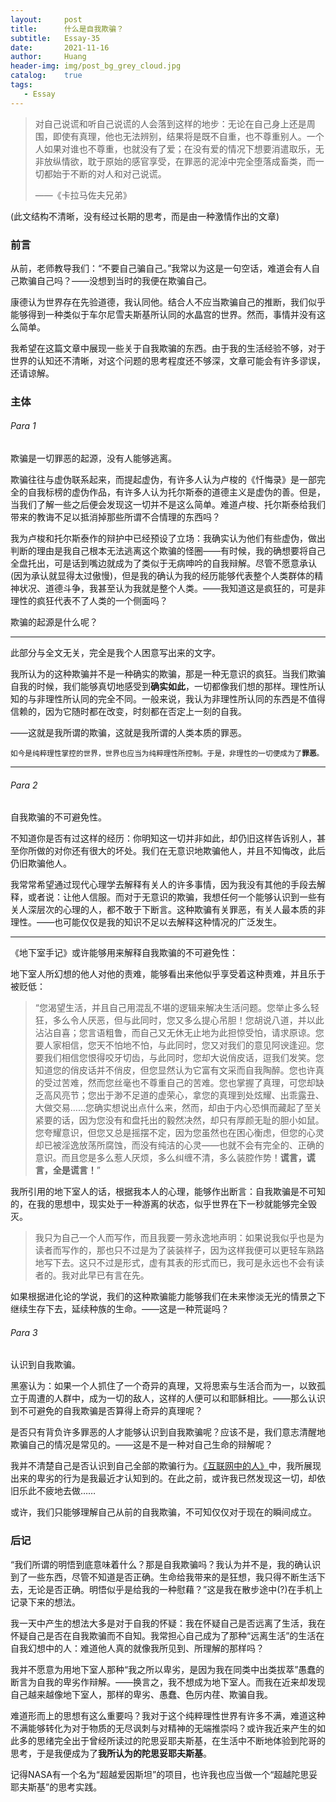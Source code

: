 ```yaml
---
layout:     post
title:      什么是自我欺骗？
subtitle:   Essay-35
date:       2021-11-16
author:     Huang
header-img: img/post_bg_grey_cloud.jpg
catalog:    true
tags:
   - Essay
---
```


> 对自己说谎和听自己说谎的人会落到这样的地步：无论在自己身上还是周围，即使有真理，他也无法辨别，结果将是既不自重，也不尊重别人。一个人如果对谁也不尊重，也就没有了爱；在没有爱的情况下想要消遣取乐，无非放纵情欲，耽于原始的感官享受，在罪恶的泥淖中完全堕落成畜类，而一切都始于不断的对人和对己说谎。
>
> ——《卡拉马佐夫兄弟》

(此文结构不清晰，没有经过长期的思考，而是由一种激情作出的文章)

### 前言

从前，老师教导我们：“不要自己骗自己。”我常以为这是一句空话，难道会有人自己欺骗自己吗？——没想到当时的我便在欺骗自己。

康德认为世界存在先验道德，我认同他。结合人不应当欺骗自己的推断，我们似乎能够得到一种类似于车尔尼雪夫斯基所认同的水晶宫的世界。然而，事情并没有这么简单。

我希望在这篇文章中展现一些关于自我欺骗的东西。由于我的生活经验不够，对于世界的认知还不清晰，对这个问题的思考程度还不够深，文章可能会有许多谬误，还请谅解。

### 主体

###### Para 1

欺骗是一切罪恶的起源，没有人能够逃离。

欺骗往往与虚伪联系起来，而提起虚伪，有许多人认为卢梭的《忏悔录》是一部完全的自我标榜的虚伪作品，有许多人认为托尔斯泰的道德主义是虚伪的善。但是，当我们了解一些之后便会发现这一切并不是这么简单。难道卢梭、托尔斯泰给我们带来的教诲不足以抵消掉那些所谓不合情理的东西吗？

我为卢梭和托尔斯泰作的辩护中已经预设了立场：我确实认为他们有些虚伪，做出判断的理由是我自己根本无法逃离这个欺骗的怪圈——有时候，我的确想要将自己全盘托出，可是话到嘴边就成为了类似于无病呻吟的自我辩解。尽管不愿意承认(因为承认就显得太过傲慢)，但是我的确认为我的经历能够代表整个人类群体的精神状况、道德斗争，我甚至认为我就是整个人类。——我知道这是疯狂的，可是非理性的疯狂代表不了人类的一个侧面吗？

欺骗的起源是什么呢？

---

此部分与全文无关，完全是我个人困意写出来的文字。

我所认为的这种欺骗并不是一种确实的欺骗，那是一种无意识的疯狂。当我们欺骗自我的时候，我们能够真切地感受到**确实如此**，一切都像我们想的那样。理性所认知的与非理性所认同的完全不同。一般来说，我认为非理性所认同的东西是不值得信赖的，因为它随时都在改变，时刻都在否定上一刻的自我。

——这就是我所谓的欺骗，这就是我所谓的人类本质的罪恶。

<small>如今是纯粹理性掌控的世界，世界也应当为纯粹理性所控制。于是，非理性的一切便成为了<strong>罪恶</strong>。</small>

---

###### Para 2

自我欺骗的不可避免性。

不知道你是否有过这样的经历：你明知这一切并非如此，却仍旧这样告诉别人，甚至你所做的对你还有很大的坏处。我们在无意识地欺骗他人，并且不知悔改，此后仍旧欺骗他人。

我常常希望通过现代心理学去解释有关人的许多事情，因为我没有其他的手段去解释，或者说：让他人信服。而对于无意识的欺骗，我想任何一个能够认识到一些有关人深层次的心理的人，都不敢于下断言。这种欺骗有关罪恶，有关人最本质的非理性。——也可能仅仅是我的知识不足以去解释这种情况的广泛发生。

---

《地下室手记》或许能够用来解释自我欺骗的不可避免性：

地下室人所幻想的他人对他的责难，能够看出来他似乎享受着这种责难，并且乐于被贬低：

> “您渴望生活，并且自己用混乱不堪的逻辑来解决生活问题。您举止多么轻狂，多么令人厌恶，但与此同时，您又多么提心吊胆！您胡说八道，并以此沾沾自喜；您言语粗鲁，而自己又无休无止地为此担惊受怕，请求原谅。您要人家相信，您天不怕地不怕，与此同时，您又对我们的意见阿谀逢迎。您要我们相信您恨得咬牙切齿，与此同时，您却大说俏皮话，逗我们发笑。您知道您的俏皮话并不俏皮，但您显然认为它富有文采而自我陶醉。您也许真的受过苦难，然而您丝毫也不尊重自己的苦难。您也掌握了真理，可您却缺乏高风亮节；您出于渺不足道的虚荣心，拿您的真理到处炫耀、出乖露丑、大做交易……您确实想说出点什么来，然而，却由于内心恐惧而藏起了至关紧要的话，因为您没有和盘托出的毅然决然，却只有厚颜无耻的胆小如鼠。您夸耀意识，但您又总是摇摆不定，因为您虽然也在困心衡虑，但您的心灵却已被淫逸放荡所腐蚀，而没有纯洁的心灵——也就不会有完全的、正确的意识。而且您是多么惹人厌烦，多么纠缠不清，多么装腔作势！**谎言，谎言，全是谎言！**”

我所引用的地下室人的话，根据我本人的心理，能够作出断言：自我欺骗是不可知的，在我的思想中，现实处于一种游离的状态，似乎世界在下一秒就能够完全毁灭。

> 我只为自己一个人而写作，而且我要一劳永逸地声明：如果说我似乎也是为读者而写作的，那也只不过是为了装装样子，因为这样我便可以更轻车熟路地写下去。这只不过是形式，虚有其表的形式而已，我可是永远也不会有读者的。我对此早已有言在先。

如果根据进化论的学说，我们的这种欺骗能力能够我们在未来惨淡无光的情景之下继续生存下去，延续种族的生命。——这是一种荒诞吗？

###### Para 3

认识到自我欺骗。

黑塞认为：如果一个人抓住了一个奇异的真理，又将思索与生活合而为一，以致孤立于周遭的人群中，成为一切的敌人，这样的人便可以和耶稣相比。——那么认识到不可避免的自我欺骗是否算得上奇异的真理呢？

是否只有背负许多罪恶的人才能够认识到自我欺骗呢？应该不是，我们意志清醒地欺骗自己的情况是常见的。——这是不是一种对自己生命的辩解呢？

我并不清楚自己是否认识到自己全部的欺骗行为。[《互联网中的人》](https://xn--29s704loyd.com/2021/10/17/Essay-34/)中，我所展现出来的卑劣的行为是我最近才认知到的。在此之前，或许我已然发现这一切，却依旧乐此不疲地去做……

或许，我们只能够理解自己从前的自我欺骗，不可知仅仅对于现在的瞬间成立。

### 后记

“我们所谓的明悟到底意味着什么？那是自我欺骗吗？我认为并不是，我的确认识到了一些东西，尽管不知道是否正确。生命给我带来的是狂想，我只得不断生活下去，无论是否正确。明悟似乎是给我的一种慰藉？”这是我在散步途中(?)在手机上记录下来的想法。

我一天中产生的想法大多是对于自我的怀疑：我在怀疑自己是否远离了生活，我在怀疑自己是否在自我欺骗而不自知。我常担心自己成为了那种“远离生活”的生活在自我幻想中的人：难道他人真的就像我所见到、所理解的那样吗？

我并不愿意为用地下室人那种“我之所以卑劣，是因为我在同类中出类拔萃”愚蠢的断言为自我的卑劣作辩解。——换言之，我不想成为地下室人。而我在近来却发现自己越来越像地下室人，那样的卑劣、愚蠢、色厉内荏、欺骗自我。

难道形而上的思想有这么重要吗？我对于这个纯粹理性世界有许多不满，难道这种不满能够转化为对于物质的无尽讽刺与对精神的无端推崇吗？或许我近来产生的如此多的思绪完全出于曾经所读过的陀思妥耶夫斯基，在生活中不断地体验到陀哥的思考，于是我便成为了**我所认为的陀思妥耶夫斯基**。

记得NASA有一个名为“超越爱因斯坦”的项目，也许我也应当做一个“超越陀思妥耶夫斯基”的思考实践。
